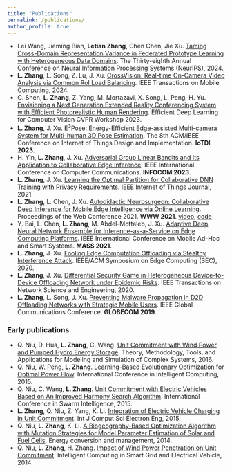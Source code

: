 ```yaml
---
title: "Publications"
permalink: /publications/
author_profile: true
---
```


- Lei Wang, Jieming Bian, **Letian Zhang**, Chen Chen, Jie Xu. [Taming Cross-Domain Representation Variance in Federated Prototype Learning with Heterogeneous Data Domains](https://arxiv.org/abs/2403.09048). The Thirty-eighth Annual Conference on Neural Information Processing Systems (NeurIPS), 2024.
- **L. Zhang**, L. Song, Z. Lu, J. Xu. [CrossVision: Real-time On-Camera Video Analysis via Common RoI Load Balancing](https://ieeexplore.ieee.org/abstract/document/10202594). IEEE Transactions on Mobile Computing, 2024.
- C. Shen, **L. Zhang**, Z. Yang, M. Mortazavi, X. Song, L. Peng, H. Yu. [Envisioning a Next Generation Extended Reality Conferencing System with Efficient Photorealistic Human Rendering](https://openaccess.thecvf.com/content/CVPR2023W/ECV/papers/Shen_Envisioning_a_Next_Generation_Extended_Reality_Conferencing_System_With_Efficient_CVPRW_2023_paper.pdf). Efficient Deep Learning for Computer Vision CVPR Workshop 2023.
- **L. Zhang**, J. Xu. [E<sup>3</sup>Pose: Energy-Efficient Edge-assisted Multi-camera System for Multi-human 3D Pose Estimation](https://dl.acm.org/doi/abs/10.1145/3576842.3582370). The 8th ACM/IEEE Conference on Internet of Things Design and Implementation. **IoTDI 2023**.
- H. Yin, **L. Zhang**, J. Xu. [Adversarial Group Linear Bandits and Its Application to Collaborative Edge Inference](https://ieeexplore-ieee-org.ezproxy.mtsu.edu/document/10228900?arnumber=10228900). IEEE International Conference on Computer Communications. **INFOCOM 2023**.
- **L. Zhang**, J. Xu. [Learning the Optimal Partition for Collaborative DNN Training with Privacy Requirements](https://ieeexplore.ieee.org/document/9612607). IEEE Internet of Things Journal, 2021.
- **L. Zhang**, L. Chen, J. Xu. [Autodidactic Neurosurgeon: Collaborative Deep Inference for Mobile Edge Intelligence via Online Learning](https://dl.acm.org/doi/abs/10.1145/3442381.3450051). Proceedings of the Web Conference 2021. **WWW 2021**. [video](https://www.youtube.com/watch?v=VSqSmeg4mAM), [code](https://github.com/letian-zhang/ANS)
- Y. Bai, L. Chen, **L. Zhang**, M. Abdel-Mottaleb, J. Xu. [Adaptive Deep Neural Network Ensemble for Inference-as-a-Service on Edge Computing Platforms](https://ieeexplore.ieee.org/document/9637765). IEEE International Conference on Mobile Ad-Hoc and Smart Systems. **MASS 2021**.
- **L. Zhang**, J. Xu. [Fooling Edge Computation Offloading via Stealthy Interference Attack](https://ieeexplore.ieee.org/abstract/document/9355594). IEEE/ACM Symposium on Edge Computing (SEC), 2020.
- **L. Zhang**, J. Xu. [Differential Security Game in Heterogeneous Device-to-Device Offloading Network under Epidemic Risks](https://ieeexplore.ieee.org/document/8910355). IEEE Transactions on Network Science and Engineering, 2020.
- **L. Zhang**, L. Song, J. Xu. [Preventing Malware Propagation in D2D Offloading Networks with Strategic Mobile Users](https://ieeexplore.ieee.org/document/9014227). IEEE Global Communications Conference. **GLOBECOM 2019**.

### Early publications
- Q. Niu, D. Hua, **L. Zhang**, C. Wang. [Unit Commitment with Wind Power and Pumped Hydro Energy Storage](https://link.springer.com/chapter/10.1007/978-981-10-2669-0_30). Theory, Methodology, Tools, and Applications for Modeling and Simulation of Complex Systems, 2016.
- Q. Niu, W. Peng, **L. Zhang**. [Learning-Based Evolutionary Optimization for Optimal Power Flow](https://link.springer.com/chapter/10.1007/978-3-319-22180-9_4). International Conference in Intelligent Computing, 2015.
- Q. Niu, C. Wang, **L. Zhang**. [Unit Commitment with Electric Vehicles Based on An Improved Harmony Search Algorithm](https://link.springer.com/chapter/10.1007/978-3-319-20466-6_7). International Conference in Swarm Intelligence, 2015.
- **L. Zhang**, Q. Niu, Z. Yang, K. Li. [Integration of Electric Vehicle Charging in Unit Commitment](https://www.semanticscholar.org/paper/Integration-of-Electric-Vehicles-Charging-in-Unit-Zhang-Niu/9ec988fecacbbc1dacf636f13a3d84b76cf93324). Int J Comput Sci Electron Eng, 2015.
- Q. Niu, **L. Zhang**, K. Li. [A Biogeography-Based Optimization Algorithm with Mutation Strategies for Model Parameter Estimation of Solar and Fuel Cells](https://www.sciencedirect.com/science/article/abs/pii/S0196890414005512). Energy conversion and management, 2014.
- Q. Niu, **L. Zhang**, H. Zhang. [Impact of Wind Power Penetration on Unit Commitment](https://link.springer.com/chapter/10.1007/978-3-662-45286-8_41). Intelligent Computing in Smart Grid and Electrical Vehicle, 2014.










